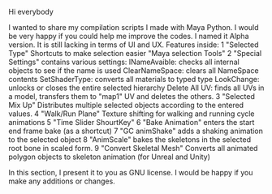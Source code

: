 Hi everybody

I wanted to share my compilation scripts I made with Maya Python.
I would be very happy if you could help me improve the codes.
I named it Alpha version. It is still lacking in terms of UI and UX.
Features inside:
1 "Selected Type" Shortcuts to make selection easier "Maya selection Tools"
2 "Special Settings" contains various settings:
     INameAvaible: checks all internal objects to see if the name is used
     ClearNameSpace: clears all NameSpace contents
     SetShaderType: converts all materials to typed type
     LookChange: unlocks or closes the entire selected hierarchy
     Delete All UV: finds all UVs in a model, transfers them to "map1" UV and deletes the others.
3 "Selected Mix Up" Distributes multiple selected objects according to the entered values.
4 "Walk/Run Plane" Texture shifting for walking and running cycle animations
5 "Time Slider ShourtKey"
6 "Bake Animation" enters the start end frame bake (as a shortcut)
7 "GC animShake" adds a shaking animation to the selected object
8 "AnimScale" bakes the skeletons in the selected root bone in scaled form.
9 "Convert Skeletal Mesh" Converts all animated polygon objects to skeleton animation (for Unreal and Unity)

In this section, I present it to you as GNU license. I would be happy if you make any additions or changes.
